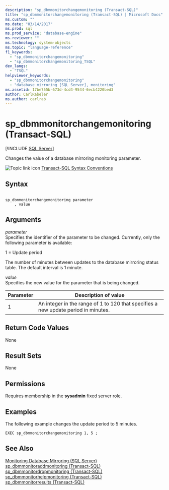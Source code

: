 ```yaml
---
description: "sp_dbmmonitorchangemonitoring (Transact-SQL)"
title: "sp_dbmmonitorchangemonitoring (Transact-SQL) | Microsoft Docs"
ms.custom: ""
ms.date: "03/14/2017"
ms.prod: sql
ms.prod_service: "database-engine"
ms.reviewer: ""
ms.technology: system-objects
ms.topic: "language-reference"
f1_keywords: 
  - "sp_dbmmonitorchangemonitoring"
  - "sp_dbmmonitorchangemonitoring_TSQL"
dev_langs: 
  - "TSQL"
helpviewer_keywords: 
  - "sp_dbmmonitorchangemonitoring"
  - "database mirroring [SQL Server], monitoring"
ms.assetid: 17be755b-673d-4cd4-9544-6ecb4220bed3
author: CarlRabeler
ms.author: carlrab
---
```

# sp_dbmmonitorchangemonitoring (Transact-SQL)
[!INCLUDE [SQL Server](../../includes/applies-to-version/sqlserver.md)]

  Changes the value of a database mirroring monitoring parameter.  
  
 ![Topic link icon](../../database-engine/configure-windows/media/topic-link.gif "Topic link icon") [Transact-SQL Syntax Conventions](../../t-sql/language-elements/transact-sql-syntax-conventions-transact-sql.md)  
  
## Syntax  
  
```  
  
sp_dbmmonitorchangemonitoring parameter  
    , value   
```  
  
## Arguments  
 *parameter*  
 Specifies the identifier of the parameter to be changed. Currently, only the following parameter is available:  
  
 1 = Update period  
  
 The number of minutes between updates to the database mirroring status table. The default interval is 1 minute.  
  
 *value*  
 Specifies the new value for the parameter that is being changed.  
  
|Parameter|Description of value|  
|---------------|--------------------------|  
|1|An integer in the range of 1 to 120 that specifies a new update period in minutes.|  
  
## Return Code Values  
 None  
  
## Result Sets  
 None  
  
## Permissions  
 Requires membership in the **sysadmin** fixed server role.  
  
## Examples  
 The following example changes the update period to 5 minutes.  
  
```  
EXEC sp_dbmmonitorchangemonitoring 1, 5 ;  
```  
  
## See Also  
 [Monitoring Database Mirroring &#40;SQL Server&#41;](../../database-engine/database-mirroring/monitoring-database-mirroring-sql-server.md)   
 [sp_dbmmonitoraddmonitoring &#40;Transact-SQL&#41;](../../relational-databases/system-stored-procedures/sp-dbmmonitoraddmonitoring-transact-sql.md)   
 [sp_dbmmonitordropmonitoring &#40;Transact-SQL&#41;](../../relational-databases/system-stored-procedures/sp-dbmmonitordropmonitoring-transact-sql.md)   
 [sp_dbmmonitorhelpmonitoring &#40;Transact-SQL&#41;](../../relational-databases/system-stored-procedures/sp-dbmmonitorhelpmonitoring-transact-sql.md)   
 [sp_dbmmonitorresults &#40;Transact-SQL&#41;](../../relational-databases/system-stored-procedures/sp-dbmmonitorresults-transact-sql.md)  
  
  
